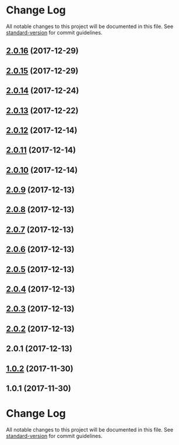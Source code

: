 # Change Log

All notable changes to this project will be documented in this file. See [standard-version](https://github.com/conventional-changelog/standard-version) for commit guidelines.

<a name="2.0.16"></a>
## [2.0.16](https://github.com/gromver/rx-form/compare/v2.0.15...v2.0.16) (2017-12-29)



<a name="2.0.15"></a>
## [2.0.15](https://github.com/gromver/rx-form/compare/v2.0.13...v2.0.15) (2017-12-29)



<a name="2.0.14"></a>
## [2.0.14](https://github.com/gromver/rx-form/compare/v2.0.12...v2.0.14) (2017-12-24)



<a name="2.0.13"></a>
## [2.0.13](https://github.com/gromver/rx-form/compare/v1.0.2...v2.0.13) (2017-12-22)



<a name="2.0.12"></a>
## [2.0.12](https://github.com/gromver/rx-form/compare/v2.0.11...v2.0.12) (2017-12-14)



<a name="2.0.11"></a>
## [2.0.11](https://github.com/gromver/rx-form/compare/v2.0.10...v2.0.11) (2017-12-14)



<a name="2.0.10"></a>
## [2.0.10](https://github.com/gromver/rx-form/compare/v2.0.9...v2.0.10) (2017-12-14)



<a name="2.0.9"></a>
## [2.0.9](https://github.com/gromver/rx-form/compare/v2.0.8...v2.0.9) (2017-12-13)



<a name="2.0.8"></a>
## [2.0.8](https://github.com/gromver/rx-form/compare/v2.0.7...v2.0.8) (2017-12-13)



<a name="2.0.7"></a>
## [2.0.7](https://github.com/gromver/rx-form/compare/v2.0.6...v2.0.7) (2017-12-13)



<a name="2.0.6"></a>
## [2.0.6](https://github.com/gromver/rx-form/compare/v2.0.5...v2.0.6) (2017-12-13)



<a name="2.0.5"></a>
## [2.0.5](https://github.com/gromver/rx-form/compare/v2.0.4...v2.0.5) (2017-12-13)



<a name="2.0.4"></a>
## [2.0.4](https://github.com/gromver/rx-form/compare/v2.0.3...v2.0.4) (2017-12-13)



<a name="2.0.3"></a>
## [2.0.3](https://github.com/gromver/rx-form/compare/v2.0.2...v2.0.3) (2017-12-13)



<a name="2.0.2"></a>
## [2.0.2](https://github.com/gromver/rx-form/compare/v2.0.1...v2.0.2) (2017-12-13)



<a name="2.0.1"></a>
## 2.0.1 (2017-12-13)



<a name="1.0.2"></a>
## [1.0.2](https://github.com/gromver/deep-model/compare/v1.0.1...v1.0.2) (2017-11-30)



<a name="1.0.1"></a>
## 1.0.1 (2017-11-30)



# Change Log

All notable changes to this project will be documented in this file. See [standard-version](https://github.com/conventional-changelog/standard-version) for commit guidelines.
